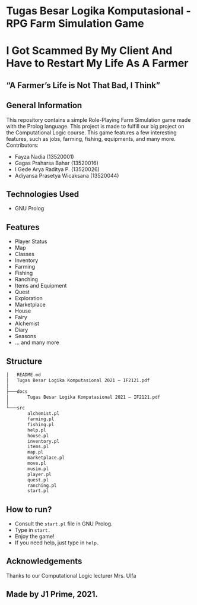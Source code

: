 # Tugas Besar Logika Komputasional - RPG Farm Simulation Game
# I Got Scammed By My Client And Have to Restart My Life As A Farmer
## “A Farmer’s Life is Not That Bad, I Think”


## General Information
This repository contains a simple Role-Playing Farm Simulation game made with the Prolog language. This project is made to fulfill our big project on the Computational Logic course. This game features a few interesting features, such as jobs, farming, fishing, equipments, and many more. <br>
Contributors:
- Fayza Nadia (13520001)
- Gagas Praharsa Bahar (13520016)
- I Gede Arya Raditya P. (13520026)
- Adiyansa Prasetya Wicaksana (13520044)


## Technologies Used
- GNU Prolog

## Features
- Player Status
- Map
- Classes
- Inventory
- Farming
- Fishing
- Ranching
- Items and Equipment
- Quest
- Exploration
- Marketplace
- House
- Fairy
- Alchemist
- Diary
- Seasons
- ... and many more

## Structure
```bash
│   README.md
│   Tugas Besar Logika Komputasional 2021 – IF2121.pdf
│
├───docs
│       Tugas Besar Logika Komputasional 2021 – IF2121.pdf
│
└───src
        alchemist.pl
        farming.pl
        fishing.pl
        help.pl
        house.pl
        inventory.pl
        items.pl
        map.pl
        marketplace.pl
        move.pl
        musim.pl
        player.pl
        quest.pl
        ranching.pl
        start.pl
 ```
 
 ## How to run?
 - Consult the `start.pl` file in GNU Prolog.
 - Type in `start.`
 - Enjoy the game!
 - If you need help, just type in `help.`

## Acknowledgements
Thanks to our Computational Logic lecturer Mrs. Ulfa

## Made by J1 Prime, 2021.
